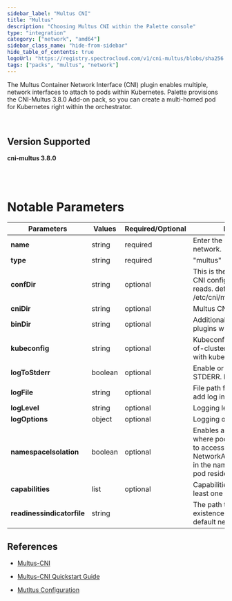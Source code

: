 ```yaml
---
sidebar_label: "Multus CNI"
title: "Multus"
description: "Choosing Multus CNI within the Palette console"
type: "integration"
category: ["network", "amd64"]
sidebar_class_name: "hide-from-sidebar"
hide_table_of_contents: true
logoUrl: "https://registry.spectrocloud.com/v1/cni-multus/blobs/sha256:3727499ea41784a17c818b7269c27918b8664766c40d1b1f3cd90c34d5154676?type=image/png"
tags: ["packs", "multus", "network"]
---
```


The Multus Container Network Interface (CNI) plugin enables multiple, network interfaces to attach to pods within Kubernetes. Palette provisions the CNI-Multus 3.8.0 Add-on pack, so you can create a multi-homed pod for Kubernetes right within the orchestrator.

<br />

## Version Supported

<Tabs queryString="versions">
<TabItem label="3.8.0" value="3.8.x">

**cni-multus 3.8.0**

</TabItem>
</Tabs>

<br />
<br />

# Notable Parameters

| **Parameters**             | **Values** | **Required/Optional** | **Description**                                                                                                                                                       |
| -------------------------- | ---------- | --------------------- | --------------------------------------------------------------------------------------------------------------------------------------------------------------------- |
| **name**                   | string     | required              | Enter the name of the network.                                                                                                                                        |
| **type**                   | string     | required              | "multus"                                                                                                                                                              |
| **confDir**                | string     | optional              | This is the directory for the CNI config file that multus reads. default /etc/cni/multus/net.d.                                                                       |
| **cniDir**                 | string     | optional              | Multus CNI data directory.                                                                                                                                            |
| **binDir**                 | string     | optional              | Additional directory for CNI plugins which multus calls.                                                                                                              |
| **kubeconfig**             | string     | optional              | Kubeconfig file for the out-of-cluster communication with kube-apiserver.                                                                                             |
| **logToStderr**            | boolean    | optional              | Enable or disable logging to STDERR. Defaults to true.                                                                                                                |
| **logFile**                | string     | optional              | File path for log file. Multus add log in given file.                                                                                                                 |
| **logLevel**               | string     | optional              | Logging level                                                                                                                                                         |
| **logOptions**             | object     | optional              | Logging option                                                                                                                                                        |
| **namespaceIsolation**     | boolean    | optional              | Enables a security feature the where pods are only allowed to access <br /> NetworkAttachmentDefinitions in the namespace where the pod resides. Defaults to _false_. |
| **capabilities**           | list       | optional              | Capabilities supported by at least one of the delegates.                                                                                                              |
| **readinessindicatorfile** | string     |                       | The path to a file whose existence denotes that the default network is ready.                                                                                         |

## References

- [Multus-CNI](https://github.com/k8snetworkplumbingwg/multi-net-spec)

- [Multus-CNI Quickstart Guide](https://github.com/k8snetworkplumbingwg/multus-cni/blob/master/docs/quickstart.md)

- [Mutltus Configuration](https://github.com/k8snetworkplumbingwg/multus-cni/blob/master/docs/configuration.md)
